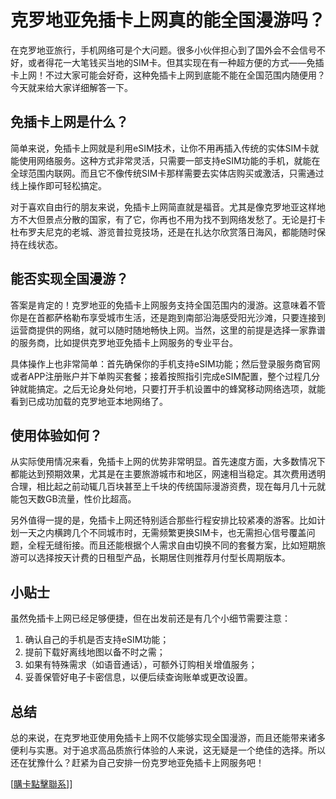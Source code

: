 # 克罗地亚免插卡上网真的能全国漫游吗？

在克罗地亚旅行，手机网络可是个大问题。很多小伙伴担心到了国外会不会信号不好，或者得花一大笔钱买当地的SIM卡。但其实现在有一种超方便的方式——免插卡上网！不过大家可能会好奇，这种免插卡上网到底能不能在全国范围内随便用？今天就来给大家详细解答一下。

## 免插卡上网是什么？

简单来说，免插卡上网就是利用eSIM技术，让你不用再插入传统的实体SIM卡就能使用网络服务。这种方式非常灵活，只需要一部支持eSIM功能的手机，就能在全球范围内联网。而且它不像传统SIM卡那样需要去实体店购买或激活，只需通过线上操作即可轻松搞定。

对于喜欢自由行的朋友来说，免插卡上网简直就是福音。尤其是像克罗地亚这样地方不大但景点分散的国家，有了它，你再也不用为找不到网络发愁了。无论是打卡杜布罗夫尼克的老城、游览普拉竞技场，还是在扎达尔欣赏落日海风，都能随时保持在线状态。

## 能否实现全国漫游？

答案是肯定的！克罗地亚的免插卡上网服务支持全国范围内的漫游。这意味着不管你是在首都萨格勒布享受城市生活，还是跑到南部沿海感受阳光沙滩，只要连接到运营商提供的网络，就可以随时随地畅快上网。当然，这里的前提是选择一家靠谱的服务商，比如提供克罗地亚免插卡上网服务的专业平台。

具体操作上也非常简单：首先确保你的手机支持eSIM功能；然后登录服务商官网或者APP注册账户并下单购买套餐；接着按照指引完成eSIM配置，整个过程几分钟就能搞定。之后无论身处何地，只要打开手机设置中的蜂窝移动网络选项，就能看到已成功加载的克罗地亚本地网络了。

## 使用体验如何？

从实际使用情况来看，免插卡上网的优势非常明显。首先速度方面，大多数情况下都能达到预期效果，尤其是在主要旅游城市和地区，网速相当稳定。其次费用透明合理，相比起之前动辄几百块甚至上千块的传统国际漫游资费，现在每月几十元就能包天数GB流量，性价比超高。

另外值得一提的是，免插卡上网还特别适合那些行程安排比较紧凑的游客。比如计划一天之内横跨几个不同城市时，无需频繁更换SIM卡，也无需担心信号覆盖问题，全程无缝衔接。而且还能根据个人需求自由切换不同的套餐方案，比如短期旅游可以选择按天计费的日租型产品，长期居住则推荐月付型长周期版本。

## 小贴士

虽然免插卡上网已经足够便捷，但在出发前还是有几个小细节需要注意：

1. 确认自己的手机是否支持eSIM功能；
2. 提前下载好离线地图以备不时之需；
3. 如果有特殊需求（如语音通话），可额外订购相关增值服务；
4. 妥善保管好电子卡密信息，以便后续查询账单或更改设置。

## 总结

总的来说，在克罗地亚使用免插卡上网不仅能够实现全国漫游，而且还能带来诸多便利与实惠。对于追求高品质旅行体验的人来说，这无疑是一个绝佳的选择。所以还在犹豫什么？赶紧为自己安排一份克罗地亚免插卡上网服务吧！

[[購卡點擊聯系](https://t.me/s/esim1088)]]